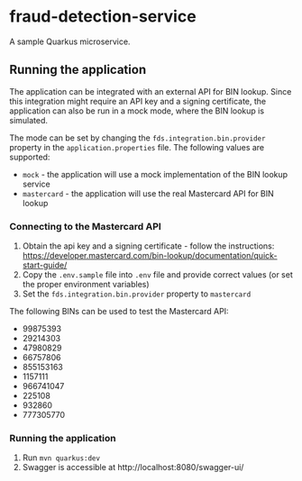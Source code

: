 # fraud-detection-service
A sample Quarkus microservice.

## Running the application

The application can be integrated with an external API for BIN lookup.
Since this integration might require an API key and a signing certificate, the application can also be run in a mock mode, where the BIN lookup is simulated.

The mode can be set by changing the `fds.integration.bin.provider` property in the `application.properties` file.
The following values are supported:
- `mock` - the application will use a mock implementation of the BIN lookup service
- `mastercard` - the application will use the real Mastercard API for BIN lookup
 
### Connecting to the Mastercard API
1. Obtain the api key and a signing certificate - follow the instructions: https://developer.mastercard.com/bin-lookup/documentation/quick-start-guide/ 
2. Copy the `.env.sample` file into `.env` file and provide correct values (or set the proper environment variables)
3. Set the `fds.integration.bin.provider` property to `mastercard`

The following BINs can be used to test the Mastercard API:
- 99875393
- 29214303
- 47980829
- 66757806
- 855153163
- 1157111
- 966741047
- 225108
- 932860
- 777305770

### Running the application
1. Run `mvn quarkus:dev`
2. Swagger is accessible at http://localhost:8080/swagger-ui/